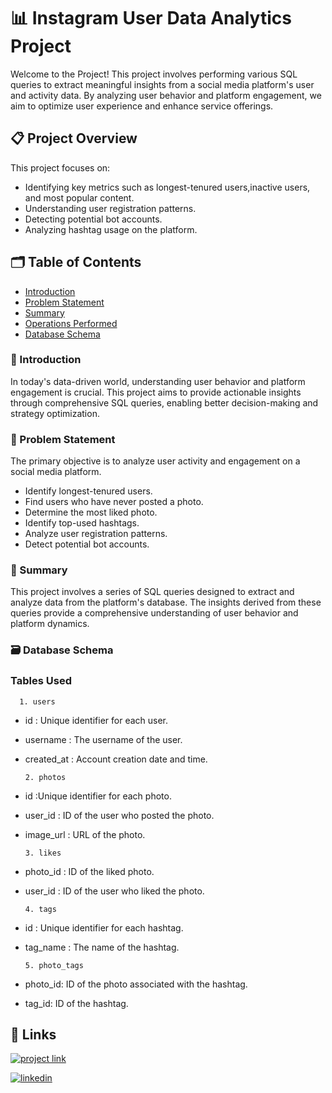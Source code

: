 

# 📊 Instagram User Data Analytics Project


Welcome to the Project! This project involves performing various SQL queries to extract meaningful insights from a social media platform's user and activity data. By analyzing user behavior and platform engagement, we aim to optimize user experience and enhance service offerings.

## 📋 Project Overview
This project focuses on:
* Identifying key metrics such as longest-tenured users,inactive users, and most popular content.
* Understanding user registration patterns.
* Detecting potential bot accounts.
* Analyzing hashtag usage on the platform.

## 🗂️ Table of Contents

* [Introduction](#heading-1 "Goto Introduction")   
* [Problem Statement](#Problem_Statement "Goto Problem Statement")   
* [Summary](#heading-1 "Goto Summary")   
* [Operations Performed](#heading-1 "Goto Operations Performed")   
* [Database Schema](#heading-1 "Goto Database Schema")   

### 🌟 Introduction

In today's data-driven world, understanding user behavior and platform engagement is crucial. This project aims to provide actionable insights through comprehensive SQL queries, enabling better decision-making and strategy optimization.

### 📝 Problem Statement
The primary objective is to analyze user activity and engagement on a social media platform.
* Identify longest-tenured users.
* Find users who have never posted a photo.
* Determine the most liked photo.
* Identify top-used hashtags.
* Analyze user registration patterns.
* Detect potential bot accounts.

### 🧩 Summary
This project involves a series of SQL queries designed to extract and analyze data from the platform's database. The insights derived from these queries provide a comprehensive understanding of user behavior and platform dynamics.



### 🗃️ Database Schema
### Tables Used

      1. users

* id : Unique identifier for each user.
* username : The username of the user.
* created_at : Account creation date and time.


      2. photos

* id :Unique identifier for each photo.
* user_id : ID of the user who posted the photo.
* image_url : URL of the photo.

      3. likes

* photo_id : ID of the liked photo.
* user_id : ID of the user who liked the photo.

      4. tags

* id : Unique identifier for each hashtag.
* tag_name : The name of the hashtag.

      5. photo_tags

* photo_id: ID of the photo associated with the hashtag.
* tag_id: ID of the hashtag.


## 🔗 Links
[![project link](https://img.shields.io/badge/project_link-000?style=for-the-badge&logo=ko-fi&logoColor=white)](https://www.canva.com/design/DAGF4a9pwpM/ZiNOAnhGLuKhHbK0Tiuaew/view?utm_content=DAGF4a9pwpM&utm_campaign=designshare&utm_medium=link&utm_source=editor)

[![linkedin](https://img.shields.io/badge/linkedin-0A66C2?style=for-the-badge&logo=linkedin&logoColor=white)](https://www.linkedin.com/in/manaschaurasia/)



